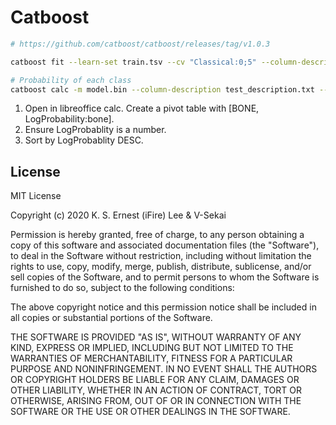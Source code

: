 # Catboost

```bash
# https://github.com/catboost/catboost/releases/tag/v1.0.3

catboost fit --learn-set train.tsv --cv "Classical:0;5" --column-description train_description.txt --custom-loss="Precision,Recall" --logging-level Verbose --loss-function MultiClassOneVsAll --has-header --task-type GPU --od-pval 0.01 --model-format CatboostBinary

# Probability of each class
catboost calc -m model.bin --column-description test_description.txt --output-columns "LogProbability,BONE" --input-path test.tsv  --output-path stream://stdout --has-header
```

1. Open in libreoffice calc. Create a pivot table with [BONE, LogProbability:bone].
1. Ensure LogProbablity is a number.
1. Sort by LogProbablity DESC.

## License

MIT License

Copyright (c) 2020 K. S. Ernest (iFire) Lee & V-Sekai

Permission is hereby granted, free of charge, to any person obtaining a copy
of this software and associated documentation files (the "Software"), to deal
in the Software without restriction, including without limitation the rights
to use, copy, modify, merge, publish, distribute, sublicense, and/or sell
copies of the Software, and to permit persons to whom the Software is
furnished to do so, subject to the following conditions:

The above copyright notice and this permission notice shall be included in all
copies or substantial portions of the Software.

THE SOFTWARE IS PROVIDED "AS IS", WITHOUT WARRANTY OF ANY KIND, EXPRESS OR
IMPLIED, INCLUDING BUT NOT LIMITED TO THE WARRANTIES OF MERCHANTABILITY,
FITNESS FOR A PARTICULAR PURPOSE AND NONINFRINGEMENT. IN NO EVENT SHALL THE
AUTHORS OR COPYRIGHT HOLDERS BE LIABLE FOR ANY CLAIM, DAMAGES OR OTHER
LIABILITY, WHETHER IN AN ACTION OF CONTRACT, TORT OR OTHERWISE, ARISING FROM,
OUT OF OR IN CONNECTION WITH THE SOFTWARE OR THE USE OR OTHER DEALINGS IN THE
SOFTWARE.
